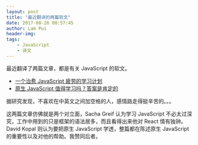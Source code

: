 ```yaml
---
layout: post
title: "最近翻译的两篇软文"
date: 2017-08-26 00:57:45
author: Lam Pui
header-img: 
tags: 
    - JavaScript
    - 译文
---
```

最近翻译了两篇文章，都是有关 JavaScript 的软文。

+ [一个治愈 JavaScript 疲劳的学习计划](http://www.zcfy.cc/article/a-study-plan-to-cure-javascript-fatigue-freecodecamp-3968.html)
+ [原生 JavaScript 值得学习吗？答案是肯定的]()
<!--more-->


据研究发现，不喜欢在中英文之间加空格的人，感情路走得挺辛苦的。。。

这两篇文章仿佛就是两个对立面，Sacha Greif 认为学习 JavaScript 不必太过深究，工作中用到的只是框架的语法居多，而且看得出来他对 React 情有独钟。David Kopal 则认为要把原生 JavaScript 学透，整篇都在陈述原生 JavaScript 的重要性以及对他的帮助。我赞同后者。
